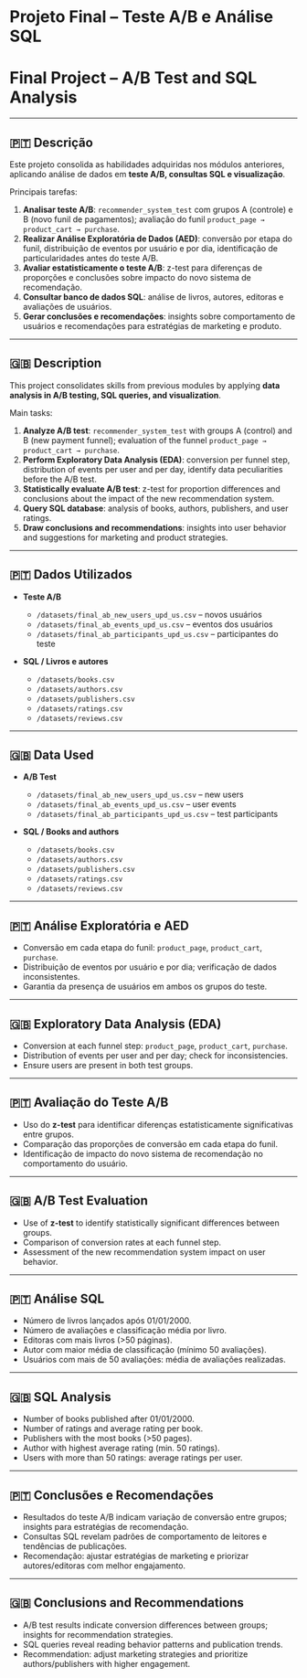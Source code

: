 # Projeto Final – Teste A/B e Análise SQL  
# Final Project – A/B Test and SQL Analysis  

---

## 🇵🇹 Descrição  
Este projeto consolida as habilidades adquiridas nos módulos anteriores, aplicando análise de dados em **teste A/B, consultas SQL e visualização**.  

Principais tarefas:  
1. **Analisar teste A/B**: `recommender_system_test` com grupos A (controle) e B (novo funil de pagamentos); avaliação do funil `product_page → product_cart → purchase`.  
2. **Realizar Análise Exploratória de Dados (AED)**: conversão por etapa do funil, distribuição de eventos por usuário e por dia, identificação de particularidades antes do teste A/B.  
3. **Avaliar estatisticamente o teste A/B**: z-test para diferenças de proporções e conclusões sobre impacto do novo sistema de recomendação.  
4. **Consultar banco de dados SQL**: análise de livros, autores, editoras e avaliações de usuários.  
5. **Gerar conclusões e recomendações**: insights sobre comportamento de usuários e recomendações para estratégias de marketing e produto.  

---

## 🇬🇧 Description  
This project consolidates skills from previous modules by applying **data analysis in A/B testing, SQL queries, and visualization**.  

Main tasks:  
1. **Analyze A/B test**: `recommender_system_test` with groups A (control) and B (new payment funnel); evaluation of the funnel `product_page → product_cart → purchase`.  
2. **Perform Exploratory Data Analysis (EDA)**: conversion per funnel step, distribution of events per user and per day, identify data peculiarities before the A/B test.  
3. **Statistically evaluate A/B test**: z-test for proportion differences and conclusions about the impact of the new recommendation system.  
4. **Query SQL database**: analysis of books, authors, publishers, and user ratings.  
5. **Draw conclusions and recommendations**: insights into user behavior and suggestions for marketing and product strategies.  

---

## 🇵🇹 Dados Utilizados  
- **Teste A/B**  
  - `/datasets/final_ab_new_users_upd_us.csv` – novos usuários  
  - `/datasets/final_ab_events_upd_us.csv` – eventos dos usuários  
  - `/datasets/final_ab_participants_upd_us.csv` – participantes do teste  

- **SQL / Livros e autores**  
  - `/datasets/books.csv`  
  - `/datasets/authors.csv`  
  - `/datasets/publishers.csv`  
  - `/datasets/ratings.csv`  
  - `/datasets/reviews.csv`  

---

## 🇬🇧 Data Used  
- **A/B Test**  
  - `/datasets/final_ab_new_users_upd_us.csv` – new users  
  - `/datasets/final_ab_events_upd_us.csv` – user events  
  - `/datasets/final_ab_participants_upd_us.csv` – test participants  

- **SQL / Books and authors**  
  - `/datasets/books.csv`  
  - `/datasets/authors.csv`  
  - `/datasets/publishers.csv`  
  - `/datasets/ratings.csv`  
  - `/datasets/reviews.csv`  

---

## 🇵🇹 Análise Exploratória e AED  
- Conversão em cada etapa do funil: `product_page`, `product_cart`, `purchase`.  
- Distribuição de eventos por usuário e por dia; verificação de dados inconsistentes.  
- Garantia da presença de usuários em ambos os grupos do teste.  

---

## 🇬🇧 Exploratory Data Analysis (EDA)  
- Conversion at each funnel step: `product_page`, `product_cart`, `purchase`.  
- Distribution of events per user and per day; check for inconsistencies.  
- Ensure users are present in both test groups.  

---

## 🇵🇹 Avaliação do Teste A/B  
- Uso do **z-test** para identificar diferenças estatisticamente significativas entre grupos.  
- Comparação das proporções de conversão em cada etapa do funil.  
- Identificação de impacto do novo sistema de recomendação no comportamento do usuário.  

---

## 🇬🇧 A/B Test Evaluation  
- Use of **z-test** to identify statistically significant differences between groups.  
- Comparison of conversion rates at each funnel step.  
- Assessment of the new recommendation system impact on user behavior.  

---

## 🇵🇹 Análise SQL  
- Número de livros lançados após 01/01/2000.  
- Número de avaliações e classificação média por livro.  
- Editoras com mais livros (>50 páginas).  
- Autor com maior média de classificação (mínimo 50 avaliações).  
- Usuários com mais de 50 avaliações: média de avaliações realizadas.  

---

## 🇬🇧 SQL Analysis  
- Number of books published after 01/01/2000.  
- Number of ratings and average rating per book.  
- Publishers with the most books (>50 pages).  
- Author with highest average rating (min. 50 ratings).  
- Users with more than 50 ratings: average ratings per user.  

---

## 🇵🇹 Conclusões e Recomendações  
- Resultados do teste A/B indicam variação de conversão entre grupos; insights para estratégias de recomendação.  
- Consultas SQL revelam padrões de comportamento de leitores e tendências de publicações.  
- Recomendação: ajustar estratégias de marketing e priorizar autores/editoras com melhor engajamento.  

---

## 🇬🇧 Conclusions and Recommendations  
- A/B test results indicate conversion differences between groups; insights for recommendation strategies.  
- SQL queries reveal reading behavior patterns and publication trends.  
- Recommendation: adjust marketing strategies and prioritize authors/publishers with higher engagement.  
